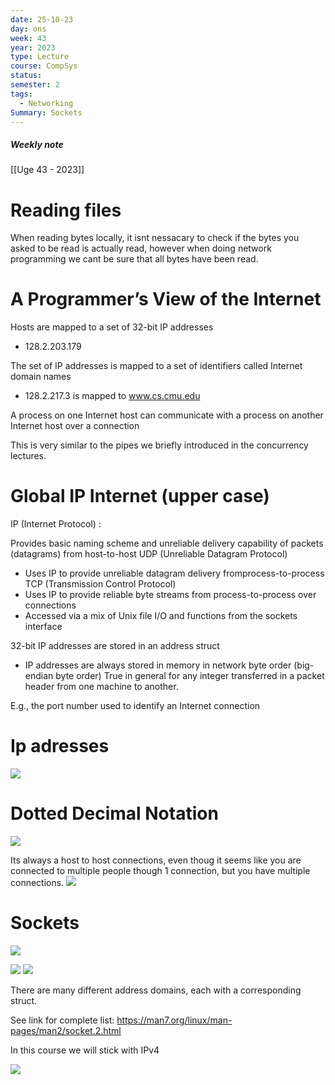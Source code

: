 ```yaml
---
date: 25-10-23
day: ons
week: 43
year: 2023
type: Lecture
course: CompSys
status: 
semester: 2
tags:
  - Networking
Summary: Sockets
---
```

##### Weekly note
[[Uge 43 - 2023]]

# Reading files
When reading bytes locally, it isnt nessacary to check if the bytes you asked to be read is actually read, however when doing network programming we cant be sure that all bytes have been read. 
# A Programmer’s View of the Internet
Hosts are mapped to a set of 32-bit IP addresses
- 128.2.203.179

The set of IP addresses is mapped to a set of identifiers called Internet domain names
- 128.2.217.3 is mapped to www.cs.cmu.edu

A process on one Internet host can communicate with a process on another Internet host over a connection

This is very similar to the pipes we briefly introduced in the concurrency lectures.
# Global IP Internet (upper case)
IP (Internet Protocol) :

Provides basic naming scheme and unreliable delivery capability of packets (datagrams) from host-to-host
UDP (Unreliable Datagram Protocol)
- Uses IP to provide unreliable datagram delivery fromprocess-to-process
TCP (Transmission Control Protocol)
- Uses IP to provide reliable byte streams from process-to-process over connections
- Accessed via a mix of Unix file I/O and functions from the sockets interface

32-bit IP addresses are stored in an address struct
- IP addresses are always stored in memory in network byte order (big-endian byte order)
True in general for any integer transferred in a packet header from one machine to another.

E.g., the port number used to identify an Internet connection
# Ip adresses
![](https://i.imgur.com/QLddCoC.png)
# Dotted Decimal Notation
![](https://i.imgur.com/E7kJui5.png)

Its always a host to host connections, even thoug it seems like you are connected to multiple people though 1 connection, but you have multiple connections.
![](https://i.imgur.com/Wvshdjq.png)

# Sockets
![](https://i.imgur.com/tN0EuXJ.png)

![](https://i.imgur.com/HCkKpQx.png)
![](https://i.imgur.com/WjBvoA4.png)

There are many different address domains, each with a corresponding struct.

See link for complete list: https://man7.org/linux/man-pages/man2/socket.2.html

In this course we will stick with IPv4 

![](https://i.imgur.com/4yjBjM4.png)
